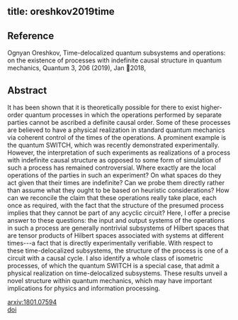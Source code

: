 title: oreshkov2019time
---


## Reference

Ognyan Oreshkov, Time-delocalized quantum subsystems and operations: on the existence of processes with indefinite causal structure in quantum mechanics, Quantum 3, 206 (2019), Jan 2018,

## Abstract

It has been shown that it is theoretically possible for there to exist higher-order quantum processes in which the operations performed by separate parties cannot be ascribed a definite causal order. Some of these processes are believed to have a physical realization in standard quantum mechanics via coherent control of the times of the operations. A prominent example is the quantum SWITCH, which was recently demonstrated experimentally. However, the interpretation of such experiments as realizations of a process with indefinite causal structure as opposed to some form of simulation of such a process has remained controversial. Where exactly are the local operations of the parties in such an experiment? On what spaces do they act given that their times are indefinite? Can we probe them directly rather than assume what they ought to be based on heuristic considerations? How can we reconcile the claim that these operations really take place, each once as required, with the fact that the structure of the presumed process implies that they cannot be part of any acyclic circuit? Here, I offer a precise answer to these questions: the input and output systems of the operations in such a process are generally nontrivial subsystems of Hilbert spaces that are tensor products of Hilbert spaces associated with systems at different times---a fact that is directly experimentally verifiable. With respect to these time-delocalized subsystems, the structure of the process is one of a circuit with a causal cycle. I also identify a whole class of isometric processes, of which the quantum SWITCH is a special case, that admit a physical realization on time-delocalized subsystems. These results unveil a novel structure within quantum mechanics, which may have important implications for physics and information processing.
    

[arxiv:1801.07594](https://arxiv.org/abs/1801.07594)     
[doi](https://doi.org/10.48550/arXiv.1801.07594)    


